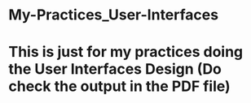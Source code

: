 # My-Practices_User-Interfaces
# This is just for my practices doing the User Interfaces Design (Do check the output in the PDF file)
